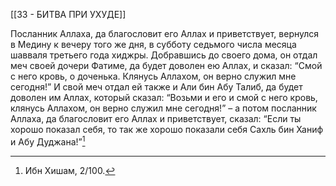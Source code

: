 [[33 - БИТВА ПРИ УХУДЕ]]

Посланник Аллаха, да благословит его Аллах и приветствует, вернулся в Медину к вечеру того же дня, в субботу седьмого числа месяца шавваля третьего года хиджры. Добравшись до своего дома, он отдал меч своей дочери Фатиме, да будет доволен ею Аллах, и сказал: “Смой с него кровь, о доченька. Клянусь Аллахом, он верно служил мне сегодня!” И свой меч отдал ей также и Али бин Абу Талиб, да будет доволен им Аллах, который сказал: “Возьми и его и смой с него кровь, клянусь Аллахом, он верно служил мне сегодня!” – а потом посланник Аллаха, да благословит его Аллах и приветствует, сказал: “Если ты хорошо показал себя, то так же хорошо показали себя Сахль бин Ханиф и Абу Дуджана!”[^1]

[^1]: Ибн Хишам, 2/100.

